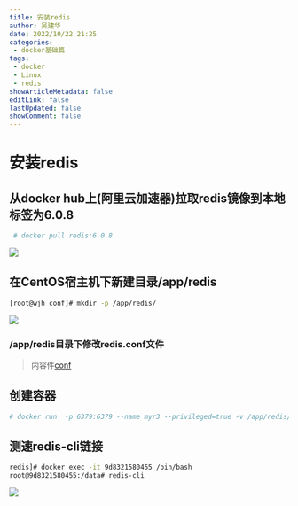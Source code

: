 ```yaml
---
title: 安装redis
author: 吴建华
date: 2022/10/22 21:25
categories:
 - docker基础篇
tags:
 - docker
 - Linux
 - redis
showArticleMetadata: false
editLink: false
lastUpdated: false
showComment: false
---
```

# 安装redis

##  从docker hub上(阿里云加速器)拉取redis镜像到本地标签为6.0.8

```sh
 # docker pull redis:6.0.8
```

![](https://cdn.jsdelivr.net/gh/fhwlnetwork/blos_imgs/img/202202042137189.png)

## 在CentOS宿主机下新建目录/app/redis

```sh
[root@wjh conf]# mkdir -p /app/redis/
```

![](https://cdn.jsdelivr.net/gh/fhwlnetwork/blos_imgs/img/202202042144521.png)

###  /app/redis目录下修改redis.conf文件

> 内容件[conf](../redis/redisconf.md)
>

## 创建容器

```sh
# docker run  -p 6379:6379 --name myr3 --privileged=true -v /app/redis/redis.conf:/etc/redis/redis.conf -v /app/redis/data:/data -d redis:6.0.8 redis-server /etc/redis/redis.conf
```

## 测速redis-cli链接

```sh
redis]# docker exec -it 9d8321580455 /bin/bash
root@9d8321580455:/data# redis-cli

```



![](https://cdn.jsdelivr.net/gh/fhwlnetwork/blos_imgs/img/202202042158484.png)